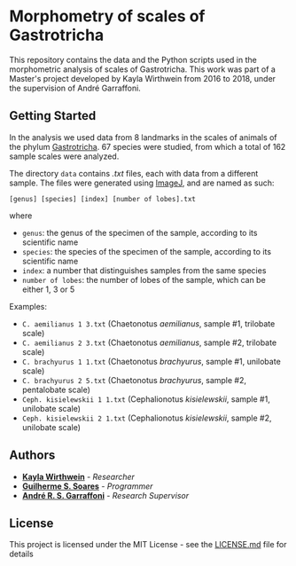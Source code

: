 # Morphometry of scales of Gastrotricha

This repository contains the data and the Python scripts used in the morphometric analysis of scales of Gastrotricha. This work was part of a Master's project developed by Kayla Wirthwein from 2016 to 2018, under the supervision of André Garraffoni.


## Getting Started

In the analysis we used data from 8 landmarks in the scales of animals of the phylum [Gastrotricha](https://en.wikipedia.org/wiki/Gastrotrich). 67 species were studied, from which a total of 162 sample scales were analyzed.

The directory `data` contains *.txt* files, each with data from a different sample. The files were generated using [ImageJ](https://imagej.net), and are named as such:

    [genus] [species] [index] [number of lobes].txt

where

- `genus`: the genus of the specimen of the sample, according to its scientific name
- `species`: the species of the specimen of the sample, according to its scientific name
- `index`: a number that distinguishes samples from the same species
- `number of lobes`: the number of lobes of the sample, which can be either 1, 3 or 5

Examples:

- `C. aemilianus 1 3.txt` (Chaetonotus *aemilianus*, sample #1, trilobate scale)
- `C. aemilianus 2 3.txt` (Chaetonotus *aemilianus*, sample #2, trilobate scale)
- `C. brachyurus 1 1.txt` (Chaetonotus *brachyurus*, sample #1, unilobate scale)
- `C. brachyurus 2 5.txt` (Chaetonotus *brachyurus*, sample #2, pentalobate scale)
- `Ceph. kisielewskii 1 1.txt` (Cephalionotus *kisielewskii*, sample #1, unilobate scale)
- `Ceph. kisielewskii 2 1.txt` (Cephalionotus *kisielewskii*, sample #2, unilobate scale)


## Authors
- [**Kayla Wirthwein**](https://www.researchgate.net/profile/Kayla_Wirthwein) - *Researcher*
- [**Guilherme S. Soares**](https://www.researchgate.net/profile/Guilherme_Saraiva_Soares) - *Programmer*
- [**André R. S. Garraffoni**](https://www.researchgate.net/profile/Andre_Garraffoni) - *Research Supervisor*


## License
This project is licensed under the MIT License - see the [LICENSE.md](LICENSE.md) file for details
